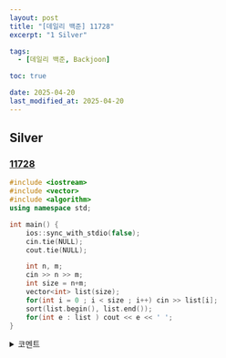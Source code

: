```yaml
---
layout: post
title: "[데일리 백준] 11728"
excerpt: "1 Silver"

tags:
  - [데일리 백준, Backjoon]

toc: true

date: 2025-04-20
last_modified_at: 2025-04-20
---
```

## Silver
### [11728][def]

```c++
#include <iostream>
#include <vector>
#include <algorithm>
using namespace std;

int main() {
    ios::sync_with_stdio(false);
    cin.tie(NULL);
    cout.tie(NULL);

    int n, m;
    cin >> n >> m;
    int size = n+m;
    vector<int> list(size);
    for(int i = 0 ; i < size ; i++) cin >> list[i];
    sort(list.begin(), list.end());
    for(int e : list ) cout << e << ' ';
}
```

<details>
<summary>코멘트</summary>
<div markdown="1">

- 정렬 (날먹)

</div>
</details>

[def]: https://www.acmicpc.net/problem/11728